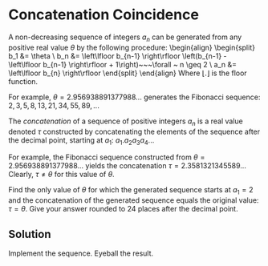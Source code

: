 # Concatenation Coincidence

A non-decreasing sequence of integers $a_n$ can be generated from any positive real value $\theta$ by the following procedure:
\begin{align}
\begin{split}
b_1 &amp;= \theta \\
b_n &amp;= \left\lfloor b_{n-1} \right\rfloor \left(b_{n-1} - \left\lfloor b_{n-1} \right\rfloor + 1\right)~~~\forall ~ n \geq 2 \\
a_n &amp;= \left\lfloor b_{n} \right\rfloor
\end{split}
\end{align}
Where $\left\lfloor . \right\rfloor$ is the floor function.

For example, $\theta=2.956938891377988...$ generates the Fibonacci sequence: $2, 3, 5, 8, 13, 21, 34, 55, 89, ...$

The <i>concatenation</i> of a sequence of positive integers $a_n$ is a real value denoted $\tau$ constructed by concatenating the elements of the sequence after the decimal point, starting at $a_1$: $a_1.a_2a_3a_4...$

For example, the Fibonacci sequence constructed from $\theta=2.956938891377988...$ yields the concatenation $\tau=2.3581321345589...$ Clearly, $\tau \neq \theta$ for this value of $\theta$.

Find the only value of $\theta$ for which the generated sequence starts at $a_1=2$ and the concatenation of the generated sequence equals the original value: $\tau = \theta$. Give your answer rounded to 24 places after the decimal point.

## Solution

Implement the sequence. Eyeball the result.